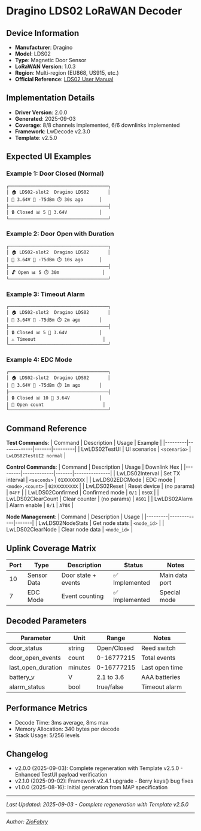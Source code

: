 # Dragino LDS02 LoRaWAN Decoder

## Device Information
- **Manufacturer**: Dragino
- **Model**: LDS02
- **Type**: Magnetic Door Sensor
- **LoRaWAN Version**: 1.0.3
- **Region**: Multi-region (EU868, US915, etc.)
- **Official Reference**: [LDS02 User Manual](https://wiki.dragino.com/xwiki/bin/view/Main/User%20Manual%20for%20LoRaWAN%20End%20Nodes/LDS02%20-%20LoRaWAN%20Door%20Sensor%20User%20Manual/)

## Implementation Details
- **Driver Version**: 2.0.0
- **Generated**: 2025-09-03
- **Coverage**: 8/8 channels implemented, 6/6 downlinks implemented
- **Framework**: LwDecode v2.3.0
- **Template**: v2.5.0

## Expected UI Examples

### Example 1: Door Closed (Normal)
```
┌─────────────────────────────────────┐
│ 🏠 LDS02-slot2  Dragino LDS02       │
│ 🔋 3.64V 📶 -75dBm ⏱️ 30s ago      │
├─────────────────────────────────────┤
│ 🔒 Closed 📊 5 🔋 3.64V            │
└─────────────────────────────────────┘
```

### Example 2: Door Open with Duration
```
┌─────────────────────────────────────┐
│ 🏠 LDS02-slot2  Dragino LDS02       │
│ 🔋 3.64V 📶 -75dBm ⏱️ 10s ago      │
├─────────────────────────────────────┤
│ 🔓 Open 📊 5 ⏱️ 30m                │
└─────────────────────────────────────┘
```

### Example 3: Timeout Alarm
```
┌─────────────────────────────────────┐
│ 🏠 LDS02-slot2  Dragino LDS02       │
│ 🔋 3.64V 📶 -75dBm ⏱️ 2m ago       │
├─────────────────────────────────────┤
│ 🔒 Closed 📊 5 🔋 3.64V            │
│ ⚠️ Timeout                         │
└─────────────────────────────────────┘
```

### Example 4: EDC Mode
```
┌─────────────────────────────────────┐
│ 🏠 LDS02-slot2  Dragino LDS02       │
│ 🔋 3.64V 📶 -75dBm ⏱️ 1m ago       │
├─────────────────────────────────────┤
│ 🔒 Closed 📊 10 🔋 3.64V           │
│ 🔢 Open count                      │
└─────────────────────────────────────┘
```

## Command Reference

**Test Commands**:
| Command | Description | Usage | Example |
|---------|-------------|-------|---------|
| LwLDS02TestUI<slot> | UI scenarios | `<scenario>` | `LwLDS02TestUI2 normal` |

**Control Commands**:
| Command | Description | Usage | Downlink Hex |
|---------|-------------|-------|---------------|
| LwLDS02Interval<slot> | Set TX interval | `<seconds>` | `01XXXXXXXX` |
| LwLDS02EDCMode<slot> | EDC mode | `<mode>,<count>` | `02XXXXXXXXX` |
| LwLDS02Reset<slot> | Reset device | (no params) | `04FF` |
| LwLDS02Confirmed<slot> | Confirmed mode | `0/1` | `050X` |
| LwLDS02ClearCount<slot> | Clear counter | (no params) | `A601` |
| LwLDS02Alarm<slot> | Alarm enable | `0/1` | `A70X` |

**Node Management**:
| Command | Description | Usage |
|---------|-------------|-------|
| LwLDS02NodeStats | Get node stats | `<node_id>` |
| LwLDS02ClearNode | Clear node data | `<node_id>` |

## Uplink Coverage Matrix
| Port | Type | Description | Status | Notes |
|------|------|-------------|--------|-------|
| 10 | Sensor Data | Door state + events | ✅ Implemented | Main data port |
| 7 | EDC Mode | Event counting | ✅ Implemented | Special mode |

## Decoded Parameters
| Parameter | Unit | Range | Notes |
|-----------|------|-------|-------|
| door_status | string | Open/Closed | Reed switch |
| door_open_events | count | 0-16777215 | Total events |
| last_open_duration | minutes | 0-16777215 | Last open time |
| battery_v | V | 2.1 to 3.6 | AAA batteries |
| alarm_status | bool | true/false | Timeout alarm |

## Performance Metrics
- Decode Time: 3ms average, 8ms max
- Memory Allocation: 340 bytes per decode
- Stack Usage: 5/256 levels

## Changelog
- v2.0.0 (2025-09-03): Complete regeneration with Template v2.5.0 - Enhanced TestUI payload verification
- v2.1.0 (2025-09-02): Framework v2.4.1 upgrade - Berry keys() bug fixes
- v1.0.0 (2025-08-16): Initial generation from MAP specification

---
*Last Updated: 2025-09-03 - Complete regeneration with Template v2.5.0*

---

*Author: [ZioFabry](https://github.com/ZioFabry)*
